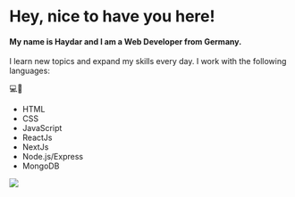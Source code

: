 # Hey, nice to have you here!

#### My name is Haydar and I am a **Web Developer** from Germany. 

I learn new topics and expand my skills every day. 
I work with the following languages: 

💻📱
- HTML 
- CSS
- JavaScript
- ReactJs
- NextJs
- Node.js/Express
- MongoDB

![](https://media2.giphy.com/media/v1.Y2lkPTc5MGI3NjExMmFwOHFpcm9scHFiYjBkOGRnbWhvYzhsOGlkeWI3cGo4NDgyanB1cyZlcD12MV9pbnRlcm5hbF9naWZfYnlfaWQmY3Q9Zw/kH6CqYiquZawmU1HI6/giphy.gif)
